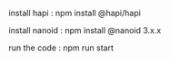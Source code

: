 install hapi : npm install @hapi/hapi

install nanoid : npm install @nanoid 3.x.x

run the code : npm run start

